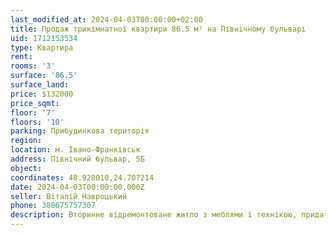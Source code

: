 ```yaml
---
last_modified_at: 2024-04-03T00:00:00+02:00
title: Продаж трикімнатної квартири 86.5 м² на Північному бульварі
uid: 1712153534
type: Квартира
rent:
rooms: '3'
surface: '86.5'
surface_land:
price: $132000
price_sqmt:
floor: '7'
floors: '10'
parking: Прибудинкова територія
region:
location: м. Івано-Франківськ
address: Північний бульвар, 5Б
object:
coordinates: 48.928010,24.707214
date: 2024-04-03T00:00:00.000Z
seller: Віталій Навроцький
phone: 380675757307
description: Вторинне відремонтоване житло з меблями і технікою, придатне і готове для проживання
---
```

